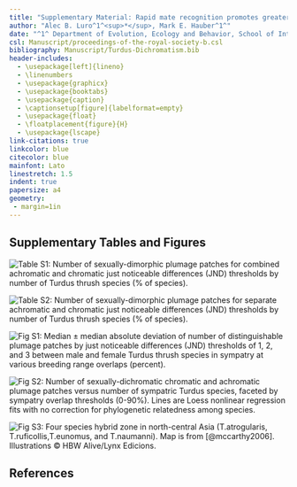 ```yaml
---
title: "Supplementary Material: Rapid mate recognition promotes greater avian-perceived plumage sexual dichromatism in true thrushes (genus: *Turdus*)"
author: "Alec B. Luro^1^<sup>*</sup>, Mark E. Hauber^1^"
date: "^1^ Department of Evolution, Ecology and Behavior, School of Integrative Biology, University of Illinois at Urbana-Champaign <br> <sup>*</sup>alec.b.luro@gmail.com </br>"
csl: Manuscript/proceedings-of-the-royal-society-b.csl
bibliography: Manuscript/Turdus-Dichromatism.bib
header-includes:
  - \usepackage[left]{lineno}
  - \linenumbers
  - \usepackage{graphicx}
  - \usepackage{booktabs}
  - \usepackage{caption}
  - \captionsetup[figure]{labelformat=empty}
  - \usepackage{float}
  - \floatplacement{figure}{H}
  - \usepackage{lscape}
link-citations: true
linkcolor: blue
citecolor: blue
mainfont: Lato
linestretch: 1.5
indent: true
papersize: a4
geometry:
 - margin=1in
---
```


## Supplementary Tables and Figures 

![**Table S1**: Number of sexually-dimorphic plumage patches for combined achromatic and chromatic
just noticeable differences (JND) thresholds by number of *Turdus* thrush species (% of species).](Figures/supp_00_n_species_n_dimorphic_patches_achro_and_chrom.png)

![Table **S2**: Number of sexually-dimorphic plumage patches for separate achromatic and chromatic
just noticeable differences (JND) thresholds by number of *Turdus* thrush species (% of species).](Figures/supp_00_n_species_n_dimorphic_patches.png)

![**Fig S1**: Median ± median absolute deviation of number of distinguishable plumage patches by
just noticeable differences (JND) thresholds of 1, 2, and 3 between male and
female *Turdus* thrush species in sympatry at various breeding range overlaps
(percent).](Figures/supp_01_sympatry-heterospecific-plumage.png)

![**Fig S2**: Number of sexually-dichromatic chromatic and achromatic plumage patches versus number
of sympatric _Turdus_ species, faceted by sympatry overlap thresholds (0-90%). Lines are Loess
nonlinear regression fits with no correction for phylogenetic relatedness among species.](Figures/supp_02_sympatry_thresholds-1.png)


![**Fig S3**: Four species hybrid zone in north-central Asia (_T.atrogularis_,
_T.ruficollis_,_T.eunomus_, and _T.naumanni_). Map is from [@mccarthy2006]. Illustrations © HBW
Alive/Lynx Edicions.](Figures/supp_02_turdus_hybrid_zone.png)

## References
